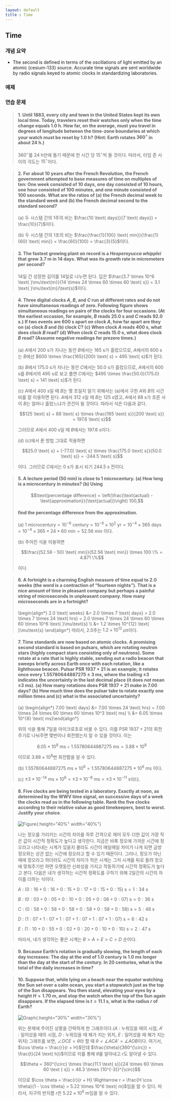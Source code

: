 ```yaml
---
layout: default
title : Time
---
```


## Time

### 개념 요약

- The second is defined in terms of the oscillations of light emitted by an atomic (cesium-133) source. Accurate time signals are sent worldwide by radio signals keyed to atomic clocks in standardizing laboratories.

### 예제

### 연습 문제

> #### 1. Until 1883, every city and town in the United States kept its own local time. Today, travelers reset their watches only when the time change equals $1.0 \text{ h}$. How far, on the average, must you travel in degrees of longitude between the time-zone boundaries at which your watch must be reset by $1.0 \text{ h}$? (Hint: Earth rotates $360^{\circ}$ in about $24 \text{ h}$.)
>
> $360^{\circ}$를 $24 \text{ h}$만에 돌기 때문에 한 시간 당 $15^{\circ}$씩 돌 것이다. 따라서, 타임 존 사이의 각도는 $15^{\circ}$이다.

> #### 2. For about $10$ years after the French Revolution, the French government attempted to base measures of time on multiples of ten: One week consisted of $10$ days, one day consisted of $10$ hours, one hour consisted of $100$ minutes, and one minute consisted of $100$ seconds. What are the ratios of (a) the French decimal week to the standard week and (b) the French decimal second to the standard second?
>
> (a) 두 시스템 간의 $1$주의 비는 $\frac{10 \text{ days}}{7 \text{ days}} = \frac{10}{7}$이다.
>
> (b) 두 시스템 간의 $1$초의 비는 $\frac{\frac{1}{100} \text{ min}}{\frac{1}{60} \text{ min}} = \frac{60}{100} = \frac{3}{5}$이다.

> #### 3. The fastest growing plant on record is a *Hesperoyucca whipplei* that grew $3.7 \text{ m}$ in $14 \text{ days}$. What was its growth rate in micrometers per second?
>
> $14$일 간 성장한 길이를 $14$일로 나누면 된다. 답은 $\frac{3.7 \times 10^6 \text{ }\mu\text{m}}{14 \times 24 \times 60 \times 60 \text{ s}} = 3.1 \text{ }\mu\text{m}/\text{s}$이다.

> #### 4. Three digital clocks $A$, $B$, and $C$ run at different rates and do not have simultaneous readings of zero. Following figure shows simultaneous readings on pairs of the clocks for four occasions. (At the earliest occasion, for example, $B$ reads $25.0 \text{ s}$ and $C$ reads $92.0 \text{ s}$.) If two events are $600 \text{ s}$ apart on clock $A$, how far apart are they on (a) clock $B$ and (b) clock $C$? (c) When clock $A$ reads $400 \text{ s}$, what does clock $B$ read? (d) When clock $C$ reads $15.0 \text{ s}$, what does clock $B$ read? (Assume negative readings for prezero times.)
>
> (a) $A$에서 $200 \text{ s}$가 지나는 동안 $B$에서는 $165 \text{ s}$가 흘렀으므로, $A$에서의 $600 \text{ s}$는 $B$에선 $600 \times \frac{165}{200} \text{ s} = 495 \text{ s}$가 된다.
>
> (b) $B$에서 $175.0 \text{ s}$가 지나는 동안 $C$에서는 $50.0 \text{ s}$가 흘렀으므로, $A$에서의 $600 \text{ s}$를 $B$에서의 $495 \text{ s}$로 보고 풀면 $C$에서는 $495 \times \frac{50.0}{175.0} \text{ s} = 141 \text{ s}$가 된다.
>
> (c) $A$에서 $400 \text{ s}$일 때 $B$는 몇 초일지 알기 위해서는 (a)에서 구한 $A$와 $B$의 시간 비를 잘 이용하면 된다. $A$에서 $312 \text{ s}$일 때 $B$는 $125 \text{ s}$였고, $A$에서 $88 \text{ s}$가 흐른 사이 $B$는 얼마나 흘렀느냐가 관건이 될 것이다. 따라서 식은 다음과 같다.
>
> $$125 \text{ s} + 88 \text{ s} \times \frac{165 \text{ s}}{200 \text{ s}} = 197.6 \text{ s}$$
>
> 그러므로 $A$에서 $400 \text{ s}$일 때 $B$에서는 $197.6 \text{ s}$이다.
>
> (d) (c)에서 푼 방법 그대로 적용하면
>
> $$25.0 \text{ s} + (-77.0) \text{ s} \times \frac{175.0 \text{ s}}{50.0 \text{ s}} = -244.5 \text{ s}$$
>
> 이다. 그러므로 $C$에서는 $0 \text{ s}$가 표시 되기 $244.5 \text{ s}$ 전이다.

> #### 5. A lecture period ($50 \text{ min}$) is close to $1$ microcentury. (a) How long is a microcentury in minutes? (b) Using
>
> $$\text{percentage difference} = \left(\frac{\text{actual} - \text{approximation}}{\text{actual}}\right) 100,$$
>
> #### find the percentage difference from the approximation.
>
> (a) $1 \text{ microcentury} = 10^{-6} \text{ century} = 10^{-6} \times 10^2 \text{ yr} = 10^{-4} \times 365 \text{ days} = 10^{-4} \times 365 \times 24 \times 60 \text{ min} = 52.56 \text{ min}$ 이다.
>
> (b) 주어진 식을 이용하면
>
> $$\frac{(52.56 - 50) \text{ min}}{52.56 \text{ min}} \times 100 \% = 4.871 \%$$
>
> 이다.

> #### 6. A fortnight is a charming English measure of time equal to $2.0$ weeks (the word is a contraction of “fourteen nights”). That is a nice amount of time in pleasant company but perhaps a painful string of microseconds in unpleasant company. How many microseconds are in a fortnight?
>
> \begin{align\*} 2.0 \text{ weeks} &= 2.0 \times 7 \text{ days} = 2.0 \times 7 \times 24 \text{ hrs} = 2.0 \times 7 \times 24 \times 60 \times 60 \times 10^6 \text{ }\mu\text{s} \\\\ &= 1.2 \times 10^{12} \text{ }\mu\text{s} \end{align\*}
> 따라서, $2.0$주는 $1.2 \times 10^{12} \text{ }\mu\text{s}$이다.

> #### 7. Time standards are now based on atomic clocks. A promising second standard is based on pulsars, which are rotating neutron stars (highly compact stars consisting only of neutrons). Some rotate at a rate that is highly stable, sending out a radio beacon that sweeps briefly across Earth once with each rotation, like a lighthouse beacon. Pulsar PSR $1937 + 21$ is an example; it rotates once every $1.557 806 448 872 75 \pm 3 \text{ ms}$, where the trailing $\pm 3$ indicates the uncertainty in the last decimal place (it does not mean $\pm 3 \text{ ms}$). (a) How many rotations does PSR $1937 + 21$ make in $7.00 \text{ days}$? (b) How much time does the pulsar take to rotate exactly one million times and (c) what is the associated uncertainty?
>
> (a) \begin{align\*} 7.00 \text{ days} &= 7.00 \times 24 \text{ hrs} = 7.00 \times 24 \times 60 \times 60 \times 10^3 \text{ ms} \\\\ &= 6.05 \times 10^{8} \text{ ms}\end{align\*}
>
> 위의 식을 통해 $7$일을 마이크로초로 바꿀 수 있다. 이를 PSR $1937 + 21$의 회전주기로 나눠주면 몇번이나 회전했는지 알 수 있을 것이다. 이는
>
> $$6.05 \times 10^8 \text{ ms} \div 1.55780644887275 \text{ ms} = 3.88 \times 10^8$$
>
> 이므로 $3.88 \times 10^8$번 회전함을 알 수 있다.
>
> (b) $1.55780644887275 \text{ ms} \times 10^6 = 1.55780644887275 \times 10^6 \text{ ms}$ 이다.
>
> (c) $\pm 3 \times 10^{-14} \text{ ms} \times 10^6 = \pm 3 \times 10^{-8} \text{ ms} = \pm 3 \times 10^{-11} \text{ s}$이다.

> #### 8. Five clocks are being tested in a laboratory. Exactly at noon, as determined by the WWV time signal, on successive days of a week the clocks read as in the following table. Rank the five clocks according to their relative value as good timekeepers, best to worst. Justify your choice.
>
> ![Figure](./assets/2/1.png){:height="40%" width="40%"}
>
> 나는 정오를 가리키는 시간의 차이를 하루 간격으로 재어 모두 더한 값이 가장 작은 값이 시간적 정확도가 높다고 생각한다. 지금은 비록 정오에 가까운 시간에 정오라고 나타내는 시계가 있을지 몰라도 시간이 매일매일 차이가 나게 되면 금방 정오와는 상관 없는 시간에 정오라고 할 수 있기 때문이다. 그러나, 정오가 아닌 때에 정오라고 하더라도 시간의 차이가 적은 시계는 그저 시계를 뒤로 돌려 정오에 맞춰주기만 하면 오랫동안 신뢰성을 가지고 작동하기에 시간적 정확도가 높다고 본다. 다음은 내가 생각하는 시간적 정확도를 구하기 위해 2일간의 시간의 차이를 더하는 식이다.
> 
> $A$ : $(0:16 + 0:16 + 0:15 + 0:17 + 0:15 + 0:15) \text{ s} = 1:34 \text{ s}$
> 
> $B$ : $(0:03 + 0:05 + 0:10 + 0:05 + 0:06 + 0:07) \text{ s} = 0:36 \text{ s}$
> 
> $C$ : $(0:58 + 0:58 + 0:58 + 0:58 + 0:58 + 0:58) \text{ s} = 5:48 \text{ s}$
> 
> $D$ : $(1:07 + 1:07 + 1:07 + 1:07 + 1:07 + 1:07) \text{ s} = 6:42 \text{ s}$
> 
> $E$ : $(1:10 + 0:55 + 0:02 + 0:20 + 0:10 + 0:10) \text{ s} = 2:47 \text{ s}$
>
> 따라서, 내가 생각하는 좋은 시계는 $B > A > E > C > D$ 순이다.

> #### 9. Because Earth’s rotation is gradually slowing, the length of each day increases: The day at the end of $1.0$ century is $1.0 \text{ ms}$ longer than the day at the start of the century. In $20$ centuries, what is the total of the daily increases in time?

> #### 10. Suppose that, while lying on a beach near the equator watching the Sun set over a calm ocean, you start a stopwatch just as the top of the Sun disappears. You then stand, elevating your eyes by a height $H = 1.70 \text{ m}$, and stop the watch when the top of the Sun again disappears. If the elapsed time is $t = 11.1 \text{ s}$, what is the radius $r$ of Earth?
>
> ![Graph](./assets/2/2.png){:height="30%" width="30%"}
>
> 위는 문제에 주어진 상황을 간략하게 한 그래프이다.($A$ : 누워있을 때의 시점, $A'$ : 일어섰을 때의 시점, $D$ : 누워있을 때 해가 지는 위치, $E$ : 일어섰을 때 해가 지는 위치) 그래프를 보면, $\angle DCE = \theta$라 할 때 $\theta = \angle ACA' = \angle AOB$이다. 여기서, $\cos \theta = \frac{r}{r + H}$인데 $\frac{\theta}{360^{\circ}} = \frac{t}{24 \text{ h}}$이므로 이를 통해 $\theta$를 알아내고 $r$도 알아낼 수 있다.
>
> $$\theta = 360^{\circ} \times \frac{11.1 \text{ s}}{24 \times 60 \times 60 \text { s}} = 46.3 \times {10^{-3}}^{\circ}$$
>
> 이므로 $\cos \theta = \frac{r}{r + H} \Rightarrow r = \frac{H \cos \theta}{1 - \cos \theta} = 5.22 \times 10^6 \text{ m}$임을 알 수 있다. 따라서, 지구의 반지름 $r$은 $5.22 \times 10^6 \text{ m}$임을 알 수 있다.
 
<!--
- 시간
    + 절대영도 상태의 세슘 원자의 바닥 상태의 두 전자 준위 사이의 전이에 해당하는 복사선이 가지는 주기의 $9192631770$회 지속 시간을 $1 \text{ s}$로 정한다.
-->